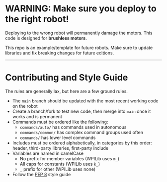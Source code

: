 # WARNING: Make sure you deploy to the right robot!

Deploying to the wrong robot will permanently damage the motors. This code is designed for **brushless motors**. 

This repo is an example/template for future robots. Make sure to update libraries and fix breaking changes for future editions.

---

# Contributing and Style Guide

The rules are generally lax, but here are a few ground rules.

 - The `main` branch should be updated with the most recent working code on the robot
 - Create a branch/fork to test new code, then merge into `main` once it works and is permanent
 - Commands must be ordered like the following:
    - `commands/auto/` has commands used in autonomous
    - `commands/common/` has complex command groups used often
    - `commands/` has lower level commands
 - Includes must be ordered alphabetically, in categories by this order: header, third-party libraries, first-party include
 - Variables are named in camelCase
   - No prefix for member variables (WPILib uses `m_`)
   - All caps for constants (WPILib uses `k_`)
   - `_` prefix for other (WPILib uses none)
 - Follow the [PEP 8](https://peps.python.org/pep-0008/) style guide
